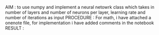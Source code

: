 AIM : to use numpy and implement a neural netowrk class which takes in number of layers and number of neurons per layer, learning rate and number of iterations as input
PROCEDURE : For math, i have attached a onenote file, for implementation i have added comments in the notebook
RESULT : 
